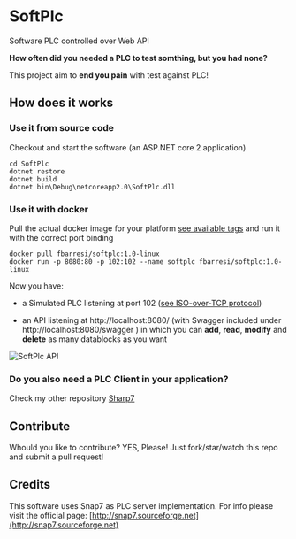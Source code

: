 # SoftPlc
Software PLC controlled over Web API

**How often did you needed a PLC to test somthing, but you had none?**

This project aim to **end you pain** with test against PLC!

## How does it works

### Use it from source code 
Checkout and start the software (an ASP.NET core 2 application)

```shell
cd SoftPlc
dotnet restore
dotnet build
dotnet bin\Debug\netcoreapp2.0\SoftPlc.dll
```

### Use it with docker
Pull the actual docker image for your platform [see available tags](https://hub.docker.com/r/fbarresi/softplc/tags/) and run it with the correct port binding

```docker
docker pull fbarresi/softplc:1.0-linux
docker run -p 8080:80 -p 102:102 --name softplc fbarresi/softplc:1.0-linux
```

Now you have:

- a Simulated PLC listening at port 102 ([see ISO-over-TCP protocol](https://tools.ietf.org/html/rfc1006))

- an API listening at http://localhost:8080/  (with Swagger included under http://localhost:8080/swagger ) in which you can __add__, __read__, __modify__ and __delete__ as many datablocks as you want


![SoftPlc API](https://github.com/fbarresi/SoftPlc/raw/master/img/SoftPlc_API.png "Api")


### Do you also need a PLC Client in your application?

Check my other repository [Sharp7](https://github.com/fbarresi/Sharp7)


## Contribute

Whould you like to contribute? YES, Please! Just fork/star/watch this repo and submit a pull request!

## Credits

This software uses Snap7 as PLC server implementation.
For info please visit the official page: [http://snap7.sourceforge.net](http://snap7.sourceforge.net)
